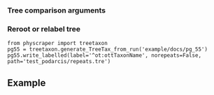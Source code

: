 ### Tree comparison arguments

### Reroot or relabel tree

    from physcraper import treetaxon
    pg55 = treetaxon.generate_TreeTax_from_run('example/docs/pg_55')
    pg55.write_labelled(label='^ot:ottTaxonName', norepeats=False, path='test_podarcis/repeats.tre')




## Example
